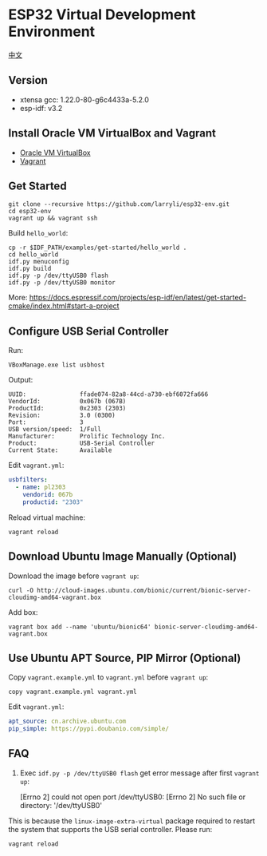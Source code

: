 # ESP32 Virtual Development Environment

[中文](README-CN.md)

## Version

- xtensa gcc: 1.22.0-80-g6c4433a-5.2.0
- esp-idf: v3.2

## Install Oracle VM VirtualBox and Vagrant

- [Oracle VM VirtualBox](https://www.virtualbox.org/wiki/Downloads)
- [Vagrant](https://www.vagrantup.com/downloads.html)

## Get Started

    git clone --recursive https://github.com/larryli/esp32-env.git
    cd esp32-env
    vagrant up && vagrant ssh

Build `hello_world`:

    cp -r $IDF_PATH/examples/get-started/hello_world .
    cd hello_world
    idf.py menuconfig
    idf.py build
    idf.py -p /dev/ttyUSB0 flash
    idf.py -p /dev/ttyUSB0 monitor

More: https://docs.espressif.com/projects/esp-idf/en/latest/get-started-cmake/index.html#start-a-project

## Configure USB Serial Controller

Run:

    VBoxManage.exe list usbhost

Output:

    UUID:               ffade074-82a8-44cd-a730-ebf6072fa666
    VendorId:           0x067b (067B)
    ProductId:          0x2303 (2303)
    Revision:           3.0 (0300)
    Port:               3
    USB version/speed:  1/Full
    Manufacturer:       Prolific Technology Inc.
    Product:            USB-Serial Controller
    Current State:      Available

Edit `vagrant.yml`:

```yaml
usbfilters:
  - name: pl2303
    vendorid: 067b
    productid: "2303"
```

Reload virtual machine:

    vagrant reload

## Download Ubuntu Image Manually (Optional)

Download the image before `vagrant up`:

    curl -O http://cloud-images.ubuntu.com/bionic/current/bionic-server-cloudimg-amd64-vagrant.box

Add box:

    vagrant box add --name 'ubuntu/bionic64' bionic-server-cloudimg-amd64-vagrant.box

## Use Ubuntu APT Source, PIP Mirror (Optional)

Copy `vagrant.example.yml` to `vagrant.yml` before `vagrant up`:

    copy vagrant.example.yml vagrant.yml

Edit `vagrant.yml`:

```yaml
apt_source: cn.archive.ubuntu.com
pip_simple: https://pypi.doubanio.com/simple/
```

## FAQ

1. Exec `idf.py -p /dev/ttyUSB0 flash` get error message after first `vagrant up`:

    [Errno 2] could not open port /dev/ttyUSB0: [Errno 2] No such file or directory: '/dev/ttyUSB0'

This is because the `linux-image-extra-virtual` package required to restart the system that supports the USB serial controller. Please run:

    vagrant reload
